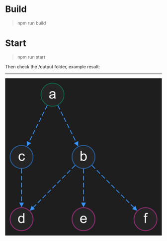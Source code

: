# Build
> npm run build

# Start
> npm run start

Then check the /output folder, example result:

---

![example](./output/graph.png "Example graph")